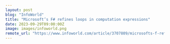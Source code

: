 ```yaml
---
layout: post
blog: "InfoWorld"
title: "Microsoft’s F# refines loops in computation expressions"
date: 2023-09-29T09:00:00Z
image: images/infoworld.png
remote_url: "https://www.infoworld.com/article/3707809/microsofts-f-refines-loops-in-computation-expressions.html#tk.rss_applicationdevelopment"
---
```

